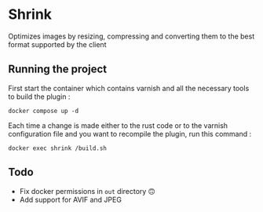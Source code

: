 # Shrink
Optimizes images by resizing, compressing and converting them to the
best format supported by the client

## Running the project
First start the container which contains varnish and all the necessary
tools to build the plugin :
```shell
docker compose up -d
```

Each time a change is made either to the rust code or to the varnish
configuration file and you want to recompile the plugin, run this command :
```sheel
docker exec shrink /build.sh
```

## Todo
- Fix docker permissions in `out` directory 🙃
- Add support for AVIF and JPEG